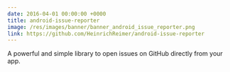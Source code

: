```yaml
---
date: 2016-04-01 00:00:00 +0000
title: android-issue-reporter
image: /res/images/banner/banner_android_issue_reporter.png
link: https://github.com/HeinrichReimer/android-issue-reporter
---
```

A powerful and simple library to open issues on GitHub directly from your app.